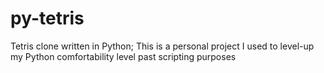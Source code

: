 # py-tetris
Tetris clone written in Python; This is a personal project I used to level-up my Python comfortability level past scripting purposes
